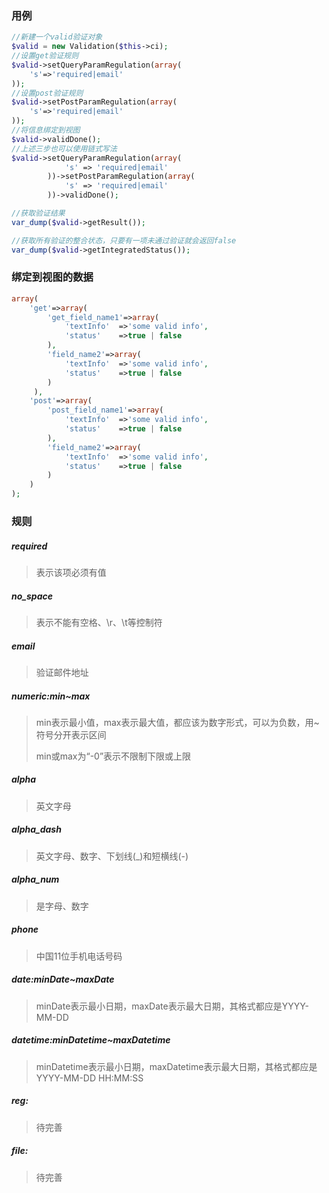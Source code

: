 ### 用例

``` PHP
//新建一个valid验证对象
$valid = new Validation($this->ci);
//设置get验证规则
$valid->setQueryParamRegulation(array(
    's'=>'required|email'
));
//设置post验证规则
$valid->setPostParamRegulation(array(
    's'=>'required|email'
));
//将信息绑定到视图
$valid->validDone();
//上述三步也可以使用链式写法
$valid->setQueryParamRegulation(array(
            's' => 'required|email'
        ))->setPostParamRegulation(array(
            's' => 'required|email'
        ))->validDone();

//获取验证结果
var_dump($valid->getResult());

//获取所有验证的整合状态，只要有一项未通过验证就会返回false
var_dump($valid->getIntegratedStatus());

```

### 绑定到视图的数据
``` PHP
array(
    'get'=>array(
        'get_field_name1'=>array(
            'textInfo'  =>'some valid info',
            'status'    =>true | false
        ),
        'field_name2'=>array(
            'textInfo'  =>'some valid info',
            'status'    =>true | false
        )
     ),
    'post'=>array(
        'post_field_name1'=>array(
            'textInfo'  =>'some valid info',
            'status'    =>true | false
        ),
        'field_name2'=>array(
            'textInfo'  =>'some valid info',
            'status'    =>true | false
        )
    )
);
```

### 规则
##### required
>表示该项必须有值

##### no_space
>表示不能有空格、\r、\t等控制符

##### email
>验证邮件地址

##### numeric:min~max
>min表示最小值，max表示最大值，都应该为数字形式，可以为负数，用~符号分开表示区间
>
>min或max为“-0”表示不限制下限或上限


##### alpha
>英文字母

##### alpha_dash
>英文字母、数字、下划线(_)和短横线(-)

##### alpha_num
>是字母、数字

##### phone
>中国11位手机电话号码

##### date:minDate~maxDate
>minDate表示最小日期，maxDate表示最大日期，其格式都应是YYYY-MM-DD

##### datetime:minDatetime~maxDatetime
>minDatetime表示最小日期，maxDatetime表示最大日期，其格式都应是YYYY-MM-DD HH:MM:SS

##### reg:
>待完善

##### file:
>待完善





